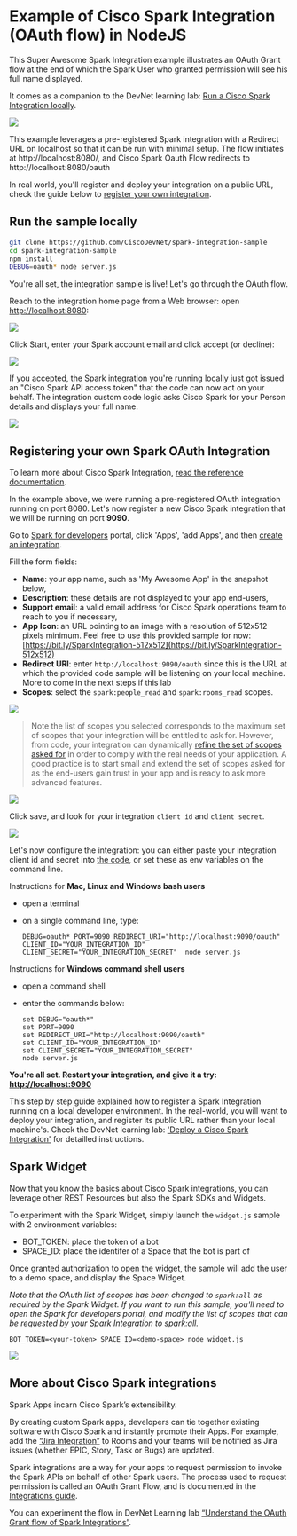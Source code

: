 # Example of Cisco Spark Integration (OAuth flow) in NodeJS

This Super Awesome Spark Integration example illustrates an OAuth Grant flow at the end of which the Spark User who granted permission will see his full name displayed.

It comes as a companion to the DevNet learning lab: [Run a Cisco Spark Integration locally](https://learninglabs.cisco.com/tracks/collab-cloud/spark-apps/collab-spark-intl/step/1).

![](docs/img/OAuth-Flow-Sumpup.png)


This example leverages a pre-registered Spark integration with a Redirect URL on localhost so that it can be run with minimal setup.
The flow initiates at http://localhost:8080/, and Cisco Spark Oauth Flow redirects to http://localhost:8080/oauth

In real world, you'll register and deploy your integration on a public URL, check the guide below to [register your own integration](#https://github.com/CiscoDevNet/spark-integration-sample#to-register-your-own-spark-oauth-integration).


## Run the sample locally

``` bash
git clone https://github.com/CiscoDevNet/spark-integration-sample
cd spark-integration-sample
npm install
DEBUG=oauth* node server.js
```

You're all set, the integration sample is live! 
Let's go through the OAuth flow.

Reach to the integration home page from a Web browser: open [http://localhost:8080](http://localhost:8080):

![](docs/img/OAuth-Flow-Step1-Initiate-From-EJS.png)


Click Start, enter your Spark account email and click accept (or decline):

![](docs/img/OAuth-Flow-Step2-User-Decline-Accept.png)


If you accepted, the Spark integration you're running locally just got issued an "Cisco Spark API access token" that the code can now act on your behalf.
The integration custom code logic asks Cisco Spark for your Person details and displays your full name.

![](docs/img/OAuth-Flow-Step3-Custom-Logic.png)


## Registering your own Spark OAuth Integration

To learn more about Cisco Spark Integration, [read the reference documentation](https://developer.ciscospark.com/authentication.html).

In the example above, we were running a pre-registered OAuth integration running on port 8080.
Let's now register a new Cisco Spark integration that we will be running on port **9090**.

Go to [Spark for developers](https://developer.ciscospark.com) portal, click 'Apps', 'add Apps', and then [create an integration](https://developer.ciscospark.com/add-integration.html).

Fill the form fields:
- **Name**: your app name, such as 'My Awesome App' in the snapshot below,
- **Description**: these details are not displayed to your app end-users,
- **Support email**: a valid email address for Cisco Spark operations team to reach to you if necessary,
- **App Icon**: an URL pointing to an image with a resolution of 512x512 pixels minimum. Feel free to use this provided sample for now: [https://bit.ly/SparkIntegration-512x512](https://bit.ly/SparkIntegration-512x512)
- **Redirect URI**: enter `http://localhost:9090/oauth` since this is the URL at which the provided code sample will be listening on your local machine. More to come in the next steps if this lab
- **Scopes**: select the `spark:people_read` and `spark:rooms_read` scopes.

![](docs/img/OAuth-Flow-Step0-create-integration.png)


> Note the list of scopes you selected corresponds to the maximum set of scopes that your integration will be entitled to ask for. However, from code, your integration can dynamically [refine the set of scopes asked for](https://github.com/CiscoDevNet/spark-integration-sample/blob/master/server.js#L30) in order to comply with the real needs of your application. A good practice is to start small and extend the set of scopes asked for as the end-users gain trust in your app and is ready to ask more advanced features.

![](docs/img/OAuth-Flow-Step0-select-scopes.png)


Click save, and look for your integration `client id` and `client secret`.

![](docs/img/OAuth-Flow-Step0-client-id-secret.png)


Let's now configure the integration: you can either paste your integration client id and secret into [the code](https://github.com/CiscoDevNet/spark-integration-sample/blob/master/server.js#L26), or set these as env variables on the command line.

Instructions for **Mac, Linux and Windows bash users** 
- open a terminal
- on a single command line, type:

    ```shell
    DEBUG=oauth* PORT=9090 REDIRECT_URI="http://localhost:9090/oauth" CLIENT_ID="YOUR_INTEGRATION_ID" CLIENT_SECRET="YOUR_INTEGRATION_SECRET"  node server.js
    ```

Instructions for **Windows command shell users**
- open a command shell
- enter the commands below:

    ```shell
    set DEBUG="oauth*"
    set PORT=9090
    set REDIRECT_URI="http://localhost:9090/oauth"
    set CLIENT_ID="YOUR_INTEGRATION_ID"
    set CLIENT_SECRET="YOUR_INTEGRATION_SECRET"
    node server.js
    ```

**You're all set. Restart your integration, and give it a try: [http://localhost:9090](http://localhost:9090)**


This step by step guide explained how to register a Spark Integration running on a local developer environment.
In the real-world, you will want to deploy your integration, and register its public URL rather than your local machine's.
Check the DevNet learning lab: ['Deploy a Cisco Spark Integration'](https://learninglabs.cisco.com/tracks/devnet-express-cloud-collab-soft-dev/creating-spark-integrations-sd/collab-spark-intd-heroku/step/1) for detailled instructions.


## Spark Widget

Now that you know the basics about Cisco Spark integrations, you can leverage other REST Resources but also the Spark SDKs and Widgets.

To experiment with the Spark Widget, simply launch the `widget.js` sample with 2 environment variables:
- BOT_TOKEN: place the token of a bot
- SPACE_ID: place the identifer of a Space that the bot is part of

Once granted authorization to open the widget, the sample will add the user to a demo space, and display the Space Widget. 

_Note that the OAuth list of scopes has been changed to `spark:all` as required by the Spark Widget.
If you want to run this sample, you'll need to open the Spark for developers portal, and modify the list of scopes that can be requested by your Spark Integration to spark:all._

```
BOT_TOKEN=<your-token> SPACE_ID=<demo-space> node widget.js
```

![](docs/img/Space-Widget.png)




## More about Cisco Spark integrations

Spark Apps incarn Cisco Spark’s extensibility.

By creating custom Spark apps, developers can tie together existing software with Cisco Spark and instantly promote their Apps. 
For example, add the [“Jira Integration”](https://depot.ciscospark.com/integrations/Y2lzY29zcGFyazovL3VzL0FQUExJQ0FUSU9OLzQwYjk2ZTQzLTZkNmQtNDJjZS1iODk0LWU0MmVhNWJjMDJmNA) to Rooms and your teams will be notified as Jira issues (whether EPIC, Story, Task or Bugs) are updated.

Spark integrations are a way for your apps to request permission to invoke the Spark APIs on behalf of other Spark users. 
The process used to request permission is called an OAuth Grant Flow, and is documented in the [Integrations guide](https://developer.ciscospark.com/authentication.html).

You can experiment the flow in DevNet Learning lab [“Understand the OAuth Grant flow of Spark Integrations”](https://learninglabs.cisco.com/tracks/collab-cloud/business-messaging/collab-spark-auth/step/1).
